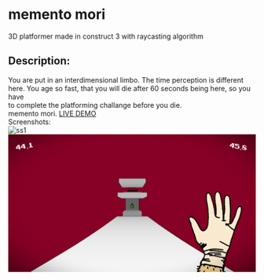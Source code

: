 # memento mori
3D platformer made in construct 3 with raycasting algorithm  
## Description:
You are put in an interdimensional limbo. The time perception is different here. You age so fast, that you will die after 60 seconds being here, so you have  
to complete the platforming challange before you die.  
memento mori.
[LIVE DEMO](http://portfolio.mcgo.pl/memento/)  
Screenshots:  
![ss1](https://i.postimg.cc/R0Tg4MMS/image.png)
![ss2](image.png)  

